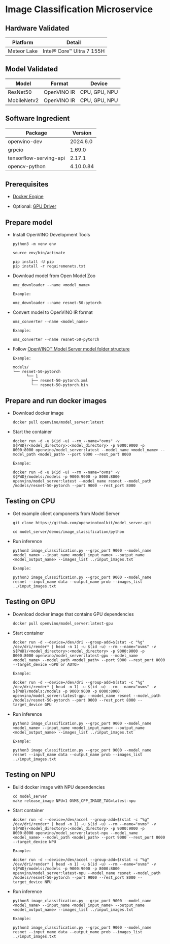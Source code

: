 # Image Classification Microservice

## Hardware Validated

Platform | Detail
--- | ---
Meteor Lake | Intel® Core™ Ultra 7 155H

## Model Validated

Model | Format | Device
--- | --- | ---
ResNet50 | OpenVINO IR | CPU, GPU, NPU
MobileNetv2 | OpenVINO IR | CPU, GPU, NPU

## Software Ingredient 

Package | Version
--- | ---
openvino-dev | 2024.6.0
grpcio | 1.69.0
tensorflow-serving-api | 2.17.1
opencv-python | 4.10.0.84

## Prerequisites
- [Docker Engine](https://docs.docker.com/engine/install/ubuntu/)

- Optional: [GPU Driver](https://github.com/intel/edge-developer-kit-reference-scripts/blob/main/gpu/arc/dg2/usecases/openvino/install_gpu.sh)

## Prepare model

- Install OpenVINO Development Tools

  ```
  python3 -m venv env

  source env/bin/activate
  
  pip install -U pip
  pip install -r requiremenets.txt
  ```

- Download model from Open Model Zoo

  ```
  omz_downloader --name <model_name>

  Example:

  omz_downloader --name resnet-50-pytorch
  ```

- Convert model to OpenVINO IR format

  ```
  omz_converter --name <model_name> 

  Example:

  omz_converter --name resnet-50-pytorch 
  ```

- Follow [OpenVINO™ Model Server model folder structure](https://docs.openvino.ai/2024/openvino-workflow/model-server/ovms_docs_models_repository.html)

  ```
  Example:

  models/
  └── resnet-50-pytorch
        └── 1
          ├── resnet-50-pytorch.xml
          └── resnet-50-pytorch.bin
  ```

## Prepare and run docker images 

- Download docker image 

  ```
  docker pull openvino/model_server:latest
  ```

- Start the container

  ```
  docker run -d -u $(id -u) --rm --name="ovms" -v ${PWD}/<model_directory>:<model_directory> -p 9000:9000 -p 8000:8000 openvino/model_server:latest --model_name <model_name> --model_path <model_path> --port 9000 --rest_port 8000

  Example:

  docker run -d -u $(id -u) --rm --name="ovms" -v ${PWD}/models:/models -p 9000:9000 -p 8000:8000 openvino/model_server:latest --model_name resnet --model_path /models/resnet-50-pytorch --port 9000 --rest_port 8000
  ```

## Testing on CPU

- Get example client components from Model Server

  ```
  git clone https://github.com/openvinotoolkit/model_server.git

  cd model_server/demos/image_classification/python
  ```

- Run inference

  ```
  python3 image_classification.py --grpc_port 9000 --model_name <model_name> --input_name <model_input_name> --output_name <model_output_name> --images_list ../input_images.txt

  Example:

  python3 image_classification.py --grpc_port 9000 --model_name resnet --input_name data --output_name prob --images_list ../input_images.txt
  ```

## Testing on GPU

- Download docker image that contains GPU dependencies

  ```
  docker pull openvino/model_server:latest-gpu
  ```

- Start container

  ```
  docker run -d --device=/dev/dri --group-add=$(stat -c "%g" /dev/dri/render* | head -n 1) -u $(id -u) --rm --name="ovms" -v ${PWD}/<model_directory>:<model_directory> -p 9000:9000 -p 8000:8000 openvino/model_server:latest-gpu --model_name <model_name> --model_path <model_path> --port 9000 --rest_port 8000 --target_device <GPU or AUTO>

  Example:

  docker run -d --device=/dev/dri --group-add=$(stat -c "%g" /dev/dri/render* | head -n 1) -u $(id -u) --rm --name="ovms" -v ${PWD}/models:/models -p 9000:9000 -p 8000:8000 openvino/model_server:latest-gpu --model_name resnet --model_path /models/resnet-50-pytorch --port 9000 --rest_port 8000 --target_device GPU
  ```

- Run inference

  ```
  python3 image_classification.py --grpc_port 9000 --model_name <model_name> --input_name <model_input_name> --output_name <model_output_name> --images_list ../input_images.txt

  Example:

  python3 image_classification.py --grpc_port 9000 --model_name resnet --input_name data --output_name prob --images_list ../input_images.txt
  ```

## Testing on NPU

- Build docker image with NPU dependencies

  ```
  cd model_server
  make release_image NPU=1 OVMS_CPP_IMAGE_TAG=latest-npu
  ```

- Start container

  ```
  docker run -d --device=/dev/accel --group-add=$(stat -c "%g" /dev/dri/render* | head -n 1) -u $(id -u) --rm --name="ovms" -v ${PWD}/<model_directory>:<model_directory> -p 9000:9000 -p 8000:8000 openvino/model_server:latest-npu --model_name <model_name> --model_path <model_path> --port 9000 --rest_port 8000 --target_device NPU

  Example:

  docker run -d --device=/dev/accel --group-add=$(stat -c "%g" /dev/dri/render* | head -n 1) -u $(id -u) --rm --name="ovms" -v ${PWD}/models:/models -p 9000:9000 -p 8000:8000 openvino/model_server:latest-npu --model_name resnet --model_path /models/resnet-50-pytorch --port 9000 --rest_port 8000 --target_device NPU
  ```

- Run inference

  ```
  python3 image_classification.py --grpc_port 9000 --model_name <model_name> --input_name <model_input_name> --output_name <model_output_name> --images_list ../input_images.txt

  Example:

  python3 image_classification.py --grpc_port 9000 --model_name resnet --input_name data --output_name prob --images_list ../input_images.txt
  ```
